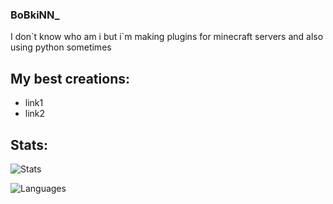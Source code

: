 ### BoBkiNN_

I don\`t know who am i but i`m making plugins
for minecraft servers and also using python sometimes

## My best creations:
- link1
- link2

## Stats:
![Stats](https://github-readme-stats.vercel.app/api?username=BoBkiNN&show_icons=true&icon_color=333333&bg_color=50,e3d917,17e391&title_color=222222&text_color=333333&border_radius=30)

![Languages](https://github-readme-stats.vercel.app/api/top-langs/?username=BoBkiNN&layout=compact&theme=codeSTACKr)

